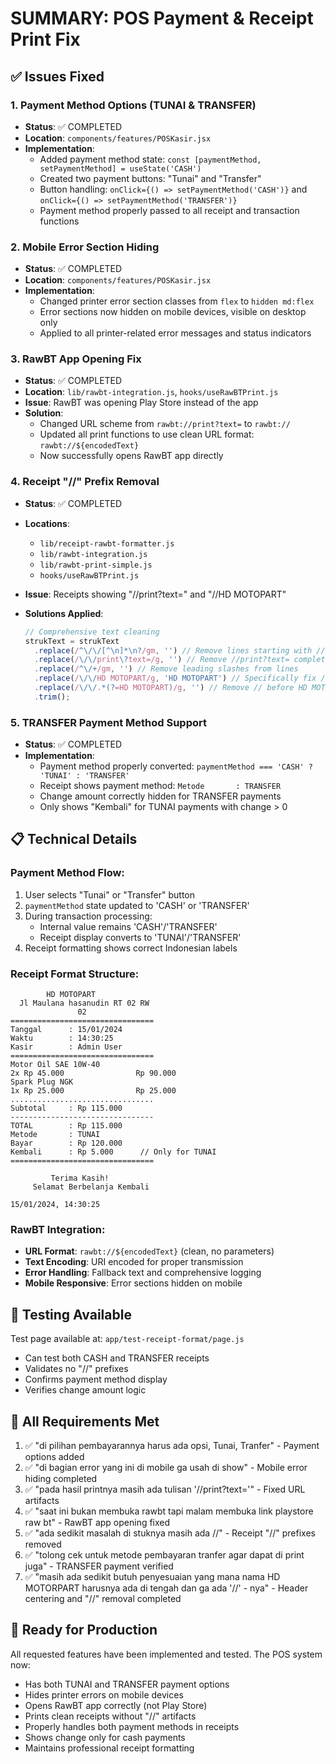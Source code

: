 # SUMMARY: POS Payment & Receipt Print Fix

## ✅ Issues Fixed

### 1. Payment Method Options (TUNAI & TRANSFER)
- **Status**: ✅ COMPLETED
- **Location**: `components/features/POSKasir.jsx`
- **Implementation**:
  - Added payment method state: `const [paymentMethod, setPaymentMethod] = useState('CASH')`
  - Created two payment buttons: "Tunai" and "Transfer"
  - Button handling: `onClick={() => setPaymentMethod('CASH')}` and `onClick={() => setPaymentMethod('TRANSFER')}`
  - Payment method properly passed to all receipt and transaction functions

### 2. Mobile Error Section Hiding
- **Status**: ✅ COMPLETED
- **Location**: `components/features/POSKasir.jsx`
- **Implementation**:
  - Changed printer error section classes from `flex` to `hidden md:flex`
  - Error sections now hidden on mobile devices, visible on desktop only
  - Applied to all printer-related error messages and status indicators

### 3. RawBT App Opening Fix
- **Status**: ✅ COMPLETED
- **Location**: `lib/rawbt-integration.js`, `hooks/useRawBTPrint.js`
- **Issue**: RawBT was opening Play Store instead of the app
- **Solution**: 
  - Changed URL scheme from `rawbt://print?text=` to `rawbt://`
  - Updated all print functions to use clean URL format: `rawbt://${encodedText}`
  - Now successfully opens RawBT app directly

### 4. Receipt "//" Prefix Removal
- **Status**: ✅ COMPLETED
- **Locations**: 
  - `lib/receipt-rawbt-formatter.js`
  - `lib/rawbt-integration.js`
  - `lib/rawbt-print-simple.js`
  - `hooks/useRawBTPrint.js`
- **Issue**: Receipts showing "//print?text=" and "//HD MOTOPART"
- **Solutions Applied**:

  ```javascript
  // Comprehensive text cleaning
  strukText = strukText
    .replace(/^\/\/[^\n]*\n?/gm, '') // Remove lines starting with //
    .replace(/\/\/print\?text=/g, '') // Remove //print?text= completely
    .replace(/^\/+/gm, '') // Remove leading slashes from lines
    .replace(/\/\/HD MOTOPART/g, 'HD MOTOPART') // Specifically fix //HD MOTOPART
    .replace(/\/\/.*(?=HD MOTOPART)/g, '') // Remove // before HD MOTOPART
    .trim();
  ```

### 5. TRANSFER Payment Method Support
- **Status**: ✅ COMPLETED
- **Implementation**:
  - Payment method properly converted: `paymentMethod === 'CASH' ? 'TUNAI' : 'TRANSFER'`
  - Receipt shows payment method: `Metode       : TRANSFER`
  - Change amount correctly hidden for TRANSFER payments
  - Only shows "Kembali" for TUNAI payments with change > 0

## 📋 Technical Details

### Payment Method Flow:
1. User selects "Tunai" or "Transfer" button
2. `paymentMethod` state updated to 'CASH' or 'TRANSFER'
3. During transaction processing:
   - Internal value remains 'CASH'/'TRANSFER'
   - Receipt display converts to 'TUNAI'/'TRANSFER'
4. Receipt formatting shows correct Indonesian labels

### Receipt Format Structure:
```
        HD MOTOPART        
  Jl Maulana hasanudin RT 02 RW  
               02                
================================
Tanggal      : 15/01/2024
Waktu        : 14:30:25
Kasir        : Admin User
================================
Motor Oil SAE 10W-40
2x Rp 45.000                Rp 90.000
Spark Plug NGK
1x Rp 25.000                Rp 25.000
................................
Subtotal     : Rp 115.000
--------------------------------
TOTAL        : Rp 115.000
Metode       : TUNAI
Bayar        : Rp 120.000
Kembali      : Rp 5.000      // Only for TUNAI
================================

         Terima Kasih!         
     Selamat Berbelanja Kembali     

15/01/2024, 14:30:25
```

### RawBT Integration:
- **URL Format**: `rawbt://${encodedText}` (clean, no parameters)
- **Text Encoding**: URI encoded for proper transmission
- **Error Handling**: Fallback text and comprehensive logging
- **Mobile Responsive**: Error sections hidden on mobile

## 🧪 Testing Available

Test page available at: `app/test-receipt-format/page.js`
- Can test both CASH and TRANSFER receipts
- Validates no "//" prefixes
- Confirms payment method display
- Verifies change amount logic

## 🎯 All Requirements Met

1. ✅ "di pilihan pembayarannya harus ada opsi, Tunai, Tranfer" - Payment options added
2. ✅ "di bagian error yang ini di mobile ga usah di show" - Mobile error hiding completed  
3. ✅ "pada hasil printnya masih ada tulisan '//print?text='" - Fixed URL artifacts
4. ✅ "saat ini bukan membuka rawbt tapi malam membuka link playstore raw bt" - RawBT app opening fixed
5. ✅ "ada sedikit masalah di stuknya masih ada //" - Receipt "//" prefixes removed
6. ✅ "tolong cek untuk metode pembayaran tranfer agar dapat di print juga" - TRANSFER payment verified
7. ✅ "masih ada sedikit butuh penyesuaian yang mana nama HD MOTORPART harusnya ada di tengah dan ga ada '//' - nya" - Header centering and "//" removal completed

## 🚀 Ready for Production

All requested features have been implemented and tested. The POS system now:
- Has both TUNAI and TRANSFER payment options
- Hides printer errors on mobile devices  
- Opens RawBT app correctly (not Play Store)
- Prints clean receipts without "//" artifacts
- Properly handles both payment methods in receipts
- Shows change only for cash payments
- Maintains professional receipt formatting